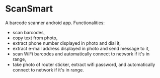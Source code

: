 # ScanSmart

A barcode scanner android app. Functionalities:
 - scan barcodes,
 - copy text from photo,
 - extract phone number displayed in photo and dial it,
 - extract e-mail address displayed in photo and send message to it,
 - scan WiFi barcodes and automatically connect to network if it's in range,
 - take photo of router sticker, extract wifi password, and automatically connect to network if it's in range.
